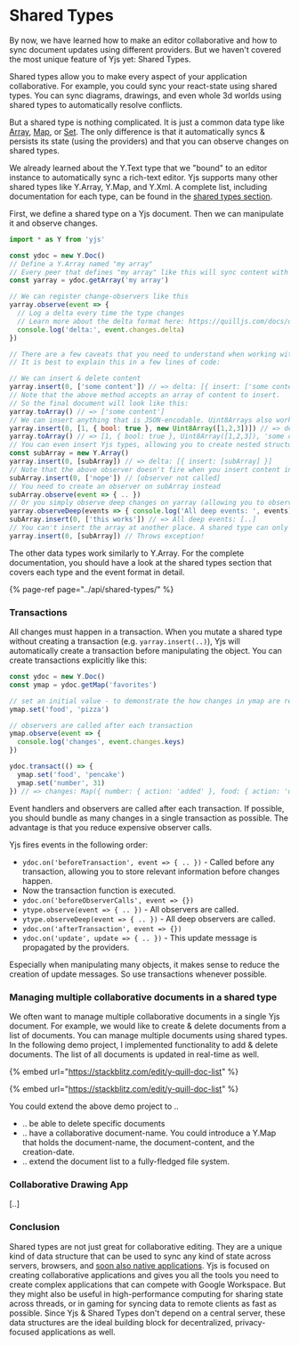 # Shared Types

By now, we have learned how to make an editor collaborative and how to sync document updates using different providers. But we haven't covered the most unique feature of Yjs yet: Shared Types.

Shared types allow you to make every aspect of your application collaborative. For example, you could sync your react-state using shared types. You can sync diagrams, drawings, and even whole 3d worlds using shared types to automatically resolve conflicts.

But a shared type is nothing complicated. It is just a common data type like [Array](https://developer.mozilla.org/en-US/docs/Web/JavaScript/Reference/Global_Objects/Array), [Map](https://developer.mozilla.org/en-US/docs/Web/JavaScript/Reference/Global_Objects/Map), or [Set](https://developer.mozilla.org/en-US/docs/Web/JavaScript/Reference/Global_Objects/Set). The only difference is that it automatically syncs & persists its state \(using the providers\) and that you can observe changes on shared types.

We already learned about the Y.Text type that we "bound" to an editor instance to automatically sync a rich-text editor. Yjs supports many other shared types like Y.Array, Y.Map, and Y.Xml. A complete list, including documentation for each type, can be found in the [shared types section](../api/shared-types/).

First, we define a shared type on a Yjs document. Then we can manipulate it and observe changes.

```javascript
import * as Y from 'yjs'

const ydoc = new Y.Doc()
// Define a Y.Array named "my array"
// Every peer that defines "my array" like this will sync content with this peer.
const yarray = ydoc.getArray('my array')

// We can register change-observers like this
yarray.observe(event => {
  // Log a delta every time the type changes
  // Learn more about the delta format here: https://quilljs.com/docs/delta/
  console.log('delta:', event.changes.delta)
})

// There are a few caveats that you need to understand when working with shared types
// It is best to explain this in a few lines of code:

// We can insert & delete content
yarray.insert(0, ['some content']) // => delta: [{ insert: ['some content'] }]
// Note that the above method accepts an array of content to insert. 
// So the final document will look like this:
yarray.toArray() // => ['some content']
// We can insert anything that is JSON-encodable. Uint8Arrays also work.
yarray.insert(0, [1, { bool: true }, new Uint8Array([1,2,3])]) // => delta: [{ insert: [1, { bool: true }, Uint8Array([1,2,3])] }]
yarray.toArray() // => [1, { bool: true }, Uint8Array([1,2,3]), 'some content']
// You can even insert Yjs types, allowing you to create nested structures
const subArray = new Y.Array()
yarray.insert(0, [subArray]) // => delta: [{ insert: [subArray] }]
// Note that the above observer doesn't fire when you insert content into subArray
subArray.insert(0, ['nope']) // [observer not called]
// You need to create an observer on subArray instead
subArray.observe(event => { .. })
// Or you simply observe deep changes on yarray (allowing you to observe child-events as well)
yarray.observeDeep(events => { console.log('All deep events: ', events) })
subArray.insert(0, ['this works']) // => All deep events: [..]
// You can't insert the array at another place. A shared type can only exist in one place.
yarray.insert(0, [subArray]) // Throws exception!

```

The other data types work similarly to Y.Array. For the complete documentation, you should have a look at the shared types section that covers each type and the event format in detail. 

{% page-ref page="../api/shared-types/" %}

### Transactions

All changes must happen in a transaction. When you mutate a shared type without creating a transaction \(e.g. `yarray.insert(..)`\), Yjs will automatically create a transaction before manipulating the object. You can create transactions explicitly like this:

```javascript
const ydoc = new Y.Doc()
const ymap = ydoc.getMap('favorites')

// set an initial value - to demonstrate the how changes in ymap are represented
ymap.set('food', 'pizza')

// observers are called after each transaction
ymap.observe(event => {
  console.log('changes', event.changes.keys)
})

ydoc.transact(() => {
  ymap.set('food', 'pencake')
  ymap.set('number', 31)
}) // => changes: Map({ number: { action: 'added' }, food: { action: 'updated', oldValue: undefined } })

```

Event handlers and observers are called after each transaction. If possible, you should bundle as many changes in a single transaction as possible. The advantage is that you reduce expensive observer calls.

Yjs fires events in the following order:

* `ydoc.on('beforeTransaction', event => { .. })` -  Called before any transaction, allowing you to store relevant information before changes happen.
* Now the transaction function is executed.
* `ydoc.on('beforeObserverCalls', event => {})`
* `ytype.observe(event => { .. })` -  All observers are called.
* `ytype.observeDeep(event => { .. })` -  All deep observers are called. 
* `ydoc.on('afterTransaction', event => {})` 
* `ydoc.on('update', update => { .. })` - This update message is propagated by the providers.

Especially when manipulating many objects, it makes sense to reduce the creation of update messages. So use transactions whenever possible.

### Managing multiple collaborative documents in a shared type

We often want to manage multiple collaborative documents in a single Yjs document. For example, we would like to create & delete documents from a list of documents. You can manage multiple documents using shared types. In the following demo project, I implemented functionality to add & delete documents. The list of all documents is updated in real-time as well. 

{% embed url="https://stackblitz.com/edit/y-quill-doc-list" %}



{% embed url="https://stackblitz.com/edit/y-quill-doc-list" %}

You could extend the above demo project to ..

* .. be able to delete specific documents
* .. have a collaborative document-name. You could introduce a Y.Map that holds the document-name, the document-content, and the creation-date.
* .. extend the document list to a fully-fledged file system.

### Collaborative Drawing App

\[..\]

### Conclusion

Shared types are not just great for collaborative editing. They are a unique kind of data structure that can be used to sync any kind of state across servers, browsers, and [soon also native applications](https://github.com/yjs/yrs).  Yjs is focused on creating collaborative applications and gives you all the tools you need to create complex applications that can compete with Google Workspace. But they might also be useful in high-performance computing for sharing state across threads, or in gaming for syncing data to remote clients as fast as possible. Since Yjs & Shared Types don't depend on a central server, these data structures are the ideal building block for decentralized, privacy-focused applications as well.

### 

### 





